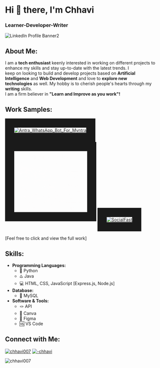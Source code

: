 # Hi 👋 there, I'm Chhavi
### Learner-Developer-Writer
![LinkedIn Profile Banner2](https://github.com/Chhavi007/chhavi007/assets/123095799/23e84e74-3cb5-400f-abf9-37bb82f297f1)

## About Me: 
I am a <b>tech enthusiast</b> keenly interested in working on different projects to enhance my skills and stay up-to-date with the latest trends.
I keep on looking to build and develop projects based on <b>Artificial Intelligence</b> and <b>Web Development</b> and love to <b>explore new technologies</b> as well. My hobby is to cherish people's hearts through my <b>writing</b> skills.<br>I am a firm believer in <b>"Learn and Improve as you work"!</b>
## Work Samples: 
<a href="https://github.com/Chhavi007/Antra_WhatsApp_Bot_For_Myntra" target="_blank"><img src="https://github.com/Chhavi007/chhavi007/blob/main/Antra.gif" alt="Antra_WhatsApp_Bot_For_Myntra" width="120" height="200" border="30" /></a>
<a href="https://github.com/Chhavi007/LiveWords" target="_blank"><img src="https://github.com/Chhavi007/chhavi007/blob/main/LiveWords_gif.gif" alt="LiveWords" width="240" height="200" border="30" /></a>
<a href="https://github.com/Chhavi007/SocialFast" target="_blank"><img src="https://github.com/Chhavi007/chhavi007/blob/main/SocialFast_Gif.gif" alt="SocialFast" width="240" height="200" border="30" /></a><br>

<a>[Feel free to click and view the full work]</a>

## Skills: 
- <b>Programming Languages:</b>
  - 🐍 Python
  - ♨️ Java
  - 💻 HTML, CSS, JavaScript [Express.js, Node.js]
- <b>Database:</b>
  - 🐬 MySQL
- <b>Software & Tools:</b>
  - 🪢 API
  - 🔶 Canva
  - 🔶 Figma
  - 🆚 VS Code

## Connect with Me:
<p align="left">
<a href="https://github.com/chhavi007" target="blank"><img align="center" src="https://cdn.jsdelivr.net/npm/simple-icons@3.0.1/icons/github.svg" alt="chhavi007" height="30" width="40" /></a>
<a href="https://linkedin.com/in/-chhavi" target="blank"><img align="center" src="https://raw.githubusercontent.com/rahuldkjain/github-profile-readme-generator/master/src/images/icons/Social/linked-in-alt.svg" alt="-chhavi" height="30" width="40" /></a>
</p>
<p align="left"> <img src="https://komarev.com/ghpvc/?username=chhavi007&label=Profile%20views&color=0e75b6&style=flat" alt="chhavi007" /> </p>
